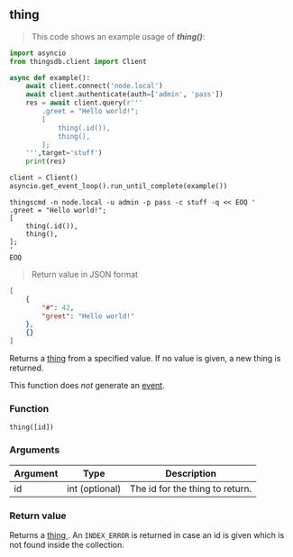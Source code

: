 ## thing
> This code shows an example usage of ***thing()***:

```python
import asyncio
from thingsdb.client import Client

async def example():
    await client.connect('node.local')
    await client.authenticate(auth=['admin', 'pass'])
    res = await client.query(r'''
        .greet = "Hello world!";
        [
            thing(.id()),
            thing(),
        ];
    ''',target='stuff')
    print(res)

client = Client()
asyncio.get_event_loop().run_until_complete(example())
```

```shell
thingscmd -n node.local -u admin -p pass -c stuff -q << EOQ '
.greet = "Hello world!";
[
    thing(.id()),
    thing(),
];
'
EOQ
```

> Return value in JSON format

```json
[
    {
        "#": 42,
        "greet": "Hello world!"
    },
    {}
]
```

Returns a [thing](#thing-type) from a specified value.
If no value is given, a new thing is returned.

This function does *not* generate an [event](#events).

### Function
`thing([id])`

### Arguments
Argument | Type | Description
-------- | ---- | -----------
id | int (optional) | The id for the thing to return.

### Return value
Returns a [thing ](#thing-type).
An `INDEX_ERROR` is returned in case an id is given which is not found inside the collection.
